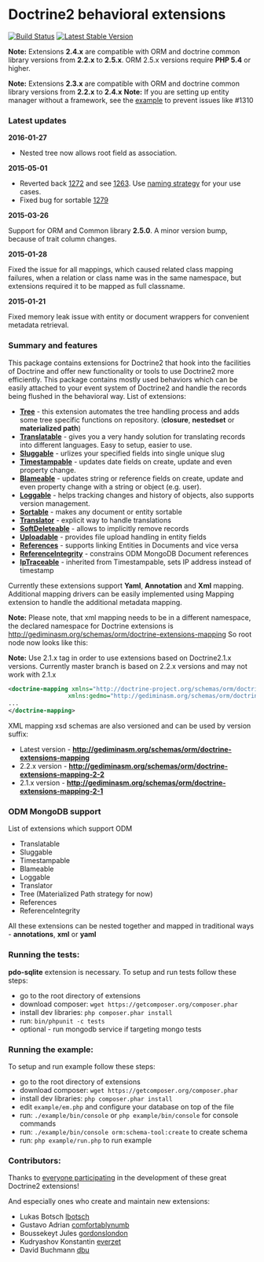 # Doctrine2 behavioral extensions

[![Build Status](https://secure.travis-ci.org/Atlantic18/DoctrineExtensions.png?branch=master)](http://travis-ci.org/Atlantic18/DoctrineExtensions)
[![Latest Stable Version](https://poser.pugx.org/Atlantic18/DoctrineExtensions/version)](https://packagist.org/packages/gedmo/doctrine-extensions)

**Note:** Extensions **2.4.x** are compatible with ORM and doctrine common library versions from **2.2.x** to **2.5.x**.
ORM 2.5.x versions require **PHP 5.4** or higher.

**Note:** Extensions **2.3.x** are compatible with ORM and doctrine common library versions from **2.2.x** to **2.4.x**
**Note:** If you are setting up entity manager without a framework, see the [example](/example/em.php) to prevent issues like #1310

### Latest updates

**2016-01-27**

- Nested tree now allows root field as association.

**2015-05-01**

- Reverted back [1272](https://github.com/Atlantic18/DoctrineExtensions/pull/1272) and see [1263](https://github.com/Atlantic18/DoctrineExtensions/issues/1263). Use [naming strategy](http://stackoverflow.com/questions/12702657/how-to-configure-naming-strategy-in-doctrine-2) for your use cases.
- Fixed bug for sortable [1279](https://github.com/Atlantic18/DoctrineExtensions/pull/1279)

**2015-03-26**

Support for ORM and Common library **2.5.0**. A minor version bump, because of trait column changes.

**2015-01-28**

Fixed the issue for all mappings, which caused related class mapping failures, when a relation or class name
was in the same namespace, but extensions required it to be mapped as full classname.

**2015-01-21**

Fixed memory leak issue with entity or document wrappers for convenient metadata retrieval.

### Summary and features

This package contains extensions for Doctrine2 that hook into the facilities of Doctrine and
offer new functionality or tools to use Doctrine2 more efficiently. This package contains mostly
used behaviors which can be easily attached to your event system of Doctrine2 and handle the
records being flushed in the behavioral way. List of extensions:

- [**Tree**](/doc/tree.md) - this extension automates the tree handling process and adds some tree specific functions on repository.
(**closure**, **nestedset** or **materialized path**)
- [**Translatable**](/doc/translatable.md) - gives you a very handy solution for translating records into different languages. Easy to setup, easier to use.
- [**Sluggable**](/doc/sluggable.md) - urlizes your specified fields into single unique slug
- [**Timestampable**](/doc/timestampable.md) - updates date fields on create, update and even property change.
- [**Blameable**](/doc/blameable.md) - updates string or reference fields on create, update and even property change with a string or object (e.g. user).
- [**Loggable**](/doc/loggable.md) - helps tracking changes and history of objects, also supports version management.
- [**Sortable**](/doc/sortable.md) - makes any document or entity sortable
- [**Translator**](/doc/translatable.md) - explicit way to handle translations
- [**SoftDeleteable**](/doc/softdeleteable.md) - allows to implicitly remove records
- [**Uploadable**](/doc/uploadable.md) - provides file upload handling in entity fields
- [**References**](/doc/references.md) - supports linking Entities in Documents and vice versa
- [**ReferenceIntegrity**](/doc/reference_integrity.md) - constrains ODM MongoDB Document references
- [**IpTraceable**](/doc/ip_traceable.md) - inherited from Timestampable, sets IP address instead of timestamp

Currently these extensions support **Yaml**, **Annotation**  and **Xml** mapping. Additional mapping drivers
can be easily implemented using Mapping extension to handle the additional metadata mapping.

**Note:** Please note, that xml mapping needs to be in a different namespace, the declared namespace for
Doctrine extensions is http://gediminasm.org/schemas/orm/doctrine-extensions-mapping
So root node now looks like this:

**Note:** Use 2.1.x tag in order to use extensions based on Doctrine2.1.x versions. Currently
master branch is based on 2.2.x versions and may not work with 2.1.x

```xml
<doctrine-mapping xmlns="http://doctrine-project.org/schemas/orm/doctrine-mapping"
                 xmlns:gedmo="http://gediminasm.org/schemas/orm/doctrine-extensions-mapping">
...
</doctrine-mapping>
```

XML mapping xsd schemas are also versioned and can be used by version suffix:

- Latest version - **http://gediminasm.org/schemas/orm/doctrine-extensions-mapping**
- 2.2.x version - **http://gediminasm.org/schemas/orm/doctrine-extensions-mapping-2-2**
- 2.1.x version - **http://gediminasm.org/schemas/orm/doctrine-extensions-mapping-2-1**

### ODM MongoDB support

List of extensions which support ODM

- Translatable
- Sluggable
- Timestampable
- Blameable
- Loggable
- Translator
- Tree (Materialized Path strategy for now)
- References
- ReferenceIntegrity

All these extensions can be nested together and mapped in traditional ways - **annotations**,
**xml** or **yaml**

### Running the tests:

**pdo-sqlite** extension is necessary.
To setup and run tests follow these steps:

- go to the root directory of extensions
- download composer: `wget https://getcomposer.org/composer.phar`
- install dev libraries: `php composer.phar install`
- run: `bin/phpunit -c tests`
- optional - run mongodb service if targeting mongo tests

### Running the example:

To setup and run example follow these steps:

- go to the root directory of extensions
- download composer: `wget https://getcomposer.org/composer.phar`
- install dev libraries: `php composer.phar install`
- edit `example/em.php` and configure your database on top of the file
- run: `./example/bin/console` or `php example/bin/console` for console commands
- run: `./example/bin/console orm:schema-tool:create` to create schema
- run: `php example/run.php` to run example

### Contributors:

Thanks to [everyone participating](http://github.com/l3pp4rd/DoctrineExtensions/contributors) in
the development of these great Doctrine2 extensions!

And especially ones who create and maintain new extensions:

- Lukas Botsch [lbotsch](http://github.com/lbotsch)
- Gustavo Adrian [comfortablynumb](http://github.com/comfortablynumb)
- Boussekeyt Jules [gordonslondon](http://github.com/gordonslondon)
- Kudryashov Konstantin [everzet](http://github.com/everzet)
- David Buchmann [dbu](https://github.com/dbu)

